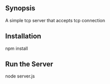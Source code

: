 ## Synopsis

A simple tcp server that accepts tcp connection

## Installation

npm install

## Run the Server

node server.js


